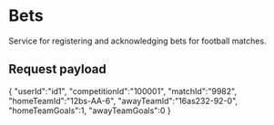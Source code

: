 # Bets
Service for registering and acknowledging bets for football matches.

## Request payload

{
   "userId":"id1",
   "competitionId":"100001",
   "matchId":"9982",
   "homeTeamId":"12bs-AA-6",
   "awayTeamId":"16as232-92-0",
   "homeTeamGoals":1,
   "awayTeamGoals":0
}